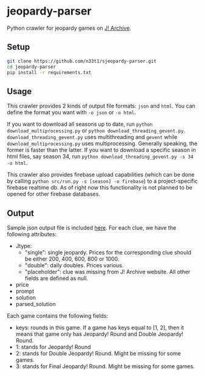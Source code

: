 # jeopardy-parser
Python crawler for jeopardy games on [J! Archive](http://j-archive.com/).

## Setup
```bash
git clone https://github.com/n33t1/sjeopardy-parser.git
cd jeopardy-parser
pip install -r requirements.txt
```
## Usage
This crawler provides 2 kinds of output file formats: `json` and `html`. You can define the format you want with `-o json` or `-o html`.

If you want to download all seasons up to date, run `python download_multiprocessing.py` or `python download_threading_gevent.py`. `download_threading_gevent.py` uses multithreading and `gevent` while `download_multiprocessing.py` uses multiprocessing. Generally speaking, the former is faster than the latter. If you want to download a specific season in html files, say season 34, run `python download_threading_gevent.py -s 34 -o html`.

This crawler also provides firebase upload capabilities (which can be done by calling `python src/run.py -s [season] -o firebase`) to a project-specific firebase realtime db. As of right now this functionality is not planned to be opened for other firebase databases.

## Output

Sample json output file is included [here](https://github.com/n33t1/jeopardy-parser/blob/master/2002-09-09.json). For each clue, we have the following attributes:

* Jtype:
  * "single": single jeopardy. Prices for the corresponding clue should be either 200, 400, 600, 800 or 1000.
  * "double": daily doubles. Prices various. 
  * "placeholder": clue was missing from J! Archive website. All other fields are defined as null. 
* price
* prompt
* solution
* parsed_solution

Each game contains the following fields:
* keys: rounds in this game. If a game has keys equal to [1, 2], then it means that game only has Jeopardy! Round and Double Jeopardy! Round. 
* 1: stands for Jeopardy! Round
* 2: stands for Double Jeopardy! Round. Might be missing for some games. 
* 3: stands for Final Jeopardy! Round. Might be missing for some games. 

